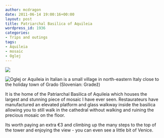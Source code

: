 ```yaml
---
author: mcdragon
date: 2011-06-14 19:00:16+00:00
layout: post
title: Patriarchal Basilica of Aquileia
wordpress_id: 1936
categories:
- Trips and outings
tags:
- Aquileia
- mosaic
- Oglej
---
```


![](https://img.mcdowell.si/2011/06/oglej-1.jpg)

![](https://img.mcdowell.si/2011/06/oglej2-1.jpg "Oglej or Aquileia in Italian is a small village in north-eastern Italy close to the holiday town of Grado (Slovenian: Gradež)")

It is the home of the Patriarchal Basilica of Aquileia which houses the largest and stunning piece of mosaic I have ever seen. Restaurateurs have manufactured an elevated platform and glass walkway inside the basilica allowing you to still walk in the cathedral without walking and ruining the precious mosaic on the floor.

Its worth paying an extra €3 and climbing up the many steps to the top of the tower and enjoying the view - you can even see a little bit of Venice.




